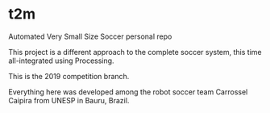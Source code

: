 # t2m

Automated Very Small Size Soccer personal repo

This project is a different approach to the complete soccer system, this time all-integrated using Processing.

This is the 2019 competition branch.

Everything here was developed among the robot soccer team Carrossel Caipira from UNESP in Bauru, Brazil.


